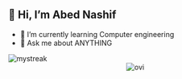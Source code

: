 ## 👋 Hi, I’m Abed Nashif
- 🌱 I’m currently learning Computer engineering
- 💬 Ask me about ANYTHING

<img src="https://github-readme-streak-stats.herokuapp.com/?user=abednashif&theme=tokyonight" alt="mystreak"/>
<center><img src="https://github-readme-stats.vercel.app/api/top-langs?username=abednashif&show_icons=true&locale=en&layout=compact&theme=chartreuse-dark" alt="ovi" /></center>

<!-- [![Abed's GitHub stats](https://github-readme-stats.vercel.app/api?username=abednashif&show_icons=true&theme=dark)](https://github.com/abednashif/github-readme-stats) -->

<!-- [![Top Langs](https://github-readme-stats.vercel.app/api/top-langs/?username=abednashif&langs_count=4&theme=dark)](https://github.com/abednashif/github-readme-stats) -->


